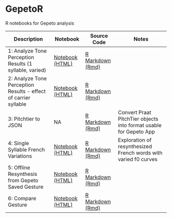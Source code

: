 # GepetoR
R notebooks for Gepeto analysis

| Description | Notebook | Source Code | Notes |
| ------------- | ------------- | ------------- | ------------- |
| 1: Analyze Tone Perception Results (1 syllable, varied) | [Notebook (HTML)](https://xiaosquared.github.io/GepetoR/notebooks/1_analyzeTonePerceptionResults.nb.html) | [R Markdown (Rmd)](notebooks/1_analyzeTonePerceptionResults.Rmd)| |
| 2: Analyze Tone Perception Results - effect of carrier syllable | [Notebook (HTML)](https://xiaosquared.github.io/GepetoR/notebooks/2_analyzeTonePerception_CarrierSyllable.nb.html) | [R Markdown (Rmd)](notebooks/2_analyzeTonePerception_CarrierSyllable.Rmd)  | |
| 3: Pitchtier to JSON | NA | [R Markdown (Rmd)](notebooks/3_pitchtierToJSON.Rmd)  | Convert Praat PitchTier objects into format usable for Gepeto App|
| 4: Single Syllable French Variations | [Notebook (HTML)](https://xiaosquared.github.io/GepetoR/notebooks/4_singleSyllableFrenchVariations.nb.html) | [R Markdown (Rmd)](notebooks/4_singleSyllableFrenchVariations.Rmd)  | Exploration of resynthesized French words with varied f0 curves |
| 5: Offline Resynthesis from Gepeto Saved Gesture | [Notebook (HTML)](https://xiaosquared.github.io/GepetoR/notebooks/5_gestToReprosody.nb.html) | [R Markdown (Rmd)](notebooks/5_gestToReprosody.Rmd)| |
| 6: Compare Gesture | [Notebook (HTML)](https://xiaosquared.github.io/GepetoR/notebooks/6_compareGesture.html) | [R Markdown (Rmd)](notebooks/6_compareGesture.Rmd)| |